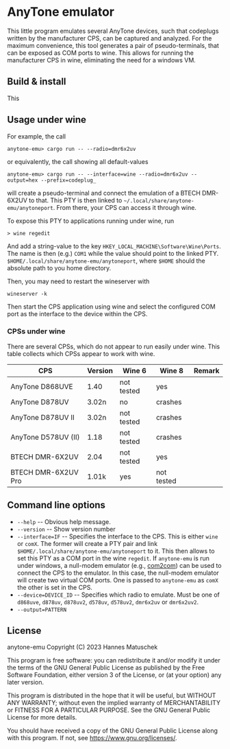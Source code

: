 # AnyTone emulator

This little program emulates several AnyTone devices, such that codeplugs written by the 
manufacturer CPS, can be captured and analyzed. For the maximum convenience, this tool generates
a pair of pseudo-terminals, that can be exposed as COM ports to wine. This allows for running
the manufacturer CPS in wine, eliminating the need for a windows VM. 


## Build & install
This 

## Usage under wine

For example, the call 
```
anytone-emu> cargo run -- --radio=dmr6x2uv
```
or equivalently, the call showing all default-values
```
anytone-emu> cargo run -- --interface=wine --radio=dmr6x2uv --output=hex --prefix=codeplug_ 
```
will create a pseudo-terminal and connect the emulation of a BTECH DMR-6X2UV to that. This PTY is 
then linked to `~/.local/share/anytone-emu/anytoneport`. From there, your CPS can access it through
wine.

To expose this PTY to applications running under wine, run
```
> wine regedit
```
And add a string-value to the key `HKEY_LOCAL_MACHINE\Software\Wine\Ports`. The name is then (e.g.)
`COM1` while the value should point to the linked PTY. `$HOME/.local/share/anytone-emu/anytoneport`,
where `$HOME` should the absolute path to you home directory.

Then, you may need to restart the wineserver with 
```
wineserver -k
```

Then start the CPS application using wine and select the configured COM port as the interface to 
the device within the CPS.

### CPSs under wine
There are several CPSs, which do not appear to run easily under wine. This table collects which 
CPSs appear to work with wine.

 | CPS                  | Version | Wine 6     | Wine 8     | Remark                           |
 | ---------------------| ------- | ---------- | ---------- | -------------------------------- |
 | AnyTone D868UVE      | 1.40    | not tested | yes        |                                  |
 | AnyTone D878UV       | 3.02n   | no         | crashes    |                                  |
 | AnyTone D878UV II    | 3.02n   | not tested | crashes    |                                  |
 | AnyTone D578UV (II)  | 1.18    | not tested | crashes    |                                  |
 | BTECH DMR-6X2UV      | 2.04    | not tested | yes        |                                  |
 | BTECH DMR-6X2UV Pro  | 1.01k   | yes        | not tested |                                  |


## Command line options
  - `--help` -- Obvious help message.
  - `--version` -- Show version number
  - `--interface=IF` -- Specifies the interface to the CPS. This is either `wine` or `comX`. The 
    former will create a PTY pair and link `$HOME/.local/share/anytone-emu/anytoneport` to it. This
    then allows to set this PTY as a COM port in the wine `regedit`. If `anytone-emu` is run under 
    windows, a null-modem emulator (e.g., [com2com](https://com0com.sourceforge.net/)) can be used
    to connect the CPS to the emulator. In this case, the null-modem emulator will create two 
    virtual COM ports. One is passed to `anytone-emu` as `comX` the other is set in the CPS.
  - `--device=DEVICE_ID` -- Specifies which radio to emulate. Must be one of `d868uve`, `d878uv`, 
    `d878uv2`, `d578uv`, `d578uv2`, `dmr6x2uv` or `dmr6x2uv2`.
  - `--output=PATTERN` 

    
## License
anytone-emu  Copyright (C) 2023  Hannes Matuschek

This program is free software: you can redistribute it and/or modify
it under the terms of the GNU General Public License as published by
the Free Software Foundation, either version 3 of the License, or
(at your option) any later version.

This program is distributed in the hope that it will be useful,
but WITHOUT ANY WARRANTY; without even the implied warranty of
MERCHANTABILITY or FITNESS FOR A PARTICULAR PURPOSE.  See the
GNU General Public License for more details.

You should have received a copy of the GNU General Public License
along with this program.  If not, see <https://www.gnu.org/licenses/>.
